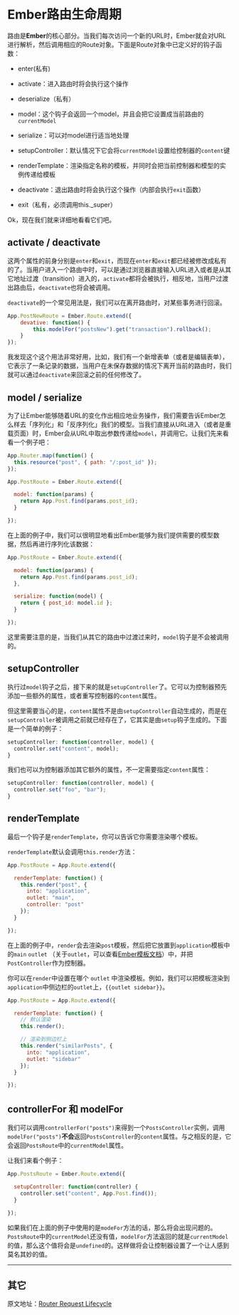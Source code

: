 
# Ember路由生命周期 #

路由是**Ember**的核心部分。当我们每次访问一个新的URL时，Ember就会对URL进行解析，然后调用相应的Route对象。下面是Route对象中已定义好的钩子函数：

* enter(私有)

* activate：进入路由时将会执行这个操作

* deserialize（私有）

* model：这个钩子会返回一个model，并且会把它设置成当前路由的`currentModel`

* serialize：可以对model进行适当地处理

* setupController：默认情况下它会将`currentModel`设置给控制器的`content`键

* renderTemplate：渲染指定名称的模板，并同时会把当前控制器和模型的实例传递给模板

* deactivate：退出路由时将会执行这个操作（内部会执行`exit`函数）

* exit（私有，必须调用this._super）

Ok，现在我们就来详细地看看它们吧。

## activate / deactivate ##

这两个属性的前身分别是`enter`和`exit`，而现在`enter`和`exit`都已经被修改成私有的了。当用户进入一个路由中时，可以是通过浏览器直接输入URL进入或者是从其它地址过渡（transition）进入的，`activate`都将会被执行，相反地，当用户过渡出路由后，`deactivate`也将会被调用。

`deactivate`的一个常见用法是，我们可以在离开路由时，对某些事务进行回滚。

```Javascript
App.PostNewRoute = Ember.Route.extend({
    devative: function() {
        this.modelFor("postsNew").get("transaction").rollback();
    }
});
```

我发现这个这个用法非常好用，比如，我们有一个新增表单（或者是编辑表单），它表示了一条记录的数据，当用户在未保存数据的情况下离开当前的路由时，我们就可以通过`deactivate`来回滚之前的任何修改了。

## model / serialize ##

为了让Ember能够随着URL的变化作出相应地业务操作，我们需要告诉Ember怎么样去「序列化」和「反序列化」我们的模型。当我们直接从URL进入（或者是重载页面）时，Ember会从URL中取出参数传递给`model`，并调用它。让我们先来看看一个例子吧：

```Javascript
App.Router.map(function() {
  this.resource("post", { path: "/:post_id" });
});

App.PostRoute = Ember.Route.extend({

  model: function(params) {
    return App.Post.find(params.post_id);
  }

});
```

在上面的例子中，我们可以很明显地看出Ember能够为我们提供需要的模型数据，然后再进行序列化该数据：

```Javascript
App.PostRoute = Ember.Route.extend({

  model: function(params) {
    return App.Post.find(params.post_id);
  },

  serialize: function(model) {
    return { post_id: model.id };
  }

});
```

这里需要注意的是，当我们从其它的路由中过渡过来时，`model`钩子是不会被调用的。

## setupController ##

执行过`model`钩子之后，接下来的就是`setupController`了。它可以为控制器预先添加一些额外的属性，或者重写控制器的`content`属性。

但这里需要当心的是，`content`属性不是由`setupController`自动生成的，而是在`setupController`被调用之前就已经存在了，它其实是由`setup`钩子生成的。下面是一个简单的例子：

```Javascript
setupController: function(controller, model) {
  controller.set("content", model);
}
```

我们也可以为控制器添加其它额外的属性，不一定需要指定`content`属性：

```Javascript
setupController: function(controller, model) {
  controller.set("foo", "bar");
}
```

## renderTemplate ##

最后一个钩子是`renderTemplate`，你可以告诉它你需要渲染哪个模板。

`renderTemplate`默认会调用`this.render`方法：

```Javascript
App.PostRoute = App.Route.extend({

  renderTemplate: function() {
    this.render("post", {
      into: "application",
      outlet: "main",
      controller: "post"
    });
  }

});
```

在上面的例子中，`render`会去渲染`post`模板，然后把它放置到`application`模板中的`main` `outlet` （关于`outlet`，可以查看[Ember模板文档](http://www.emberjs.cn/guides/templates/the-application-template/)）中，并把`PostController`作为控制器。

你可以在`render`中设置在哪个 `outlet` 中渲染模板。例如，我们可以把模板渲染到`application`中侧边栏的`outlet`上，`{{outlet sidebar}}`。

```Javascript
App.PostRoute = App.Route.extend({

  renderTemplate: function() {
    // 默认渲染
    this.render();

    // 渲染到侧边栏上
    this.render("similarPosts", {
      into: "application",
      outlet: "sidebar"
    });
  }

});
```

## controllerFor 和 modelFor ##

我们可以调用`controllerFor("posts")`来得到一个`PostsController`实例，调用`modelFor("posts")`**不会**返回`PostsController`的`content`属性。与之相反的是，它会返回`PostsRoute`中的`currentModel`属性。

让我们来看个例子：

```Javascript
App.PostsRoute = Ember.Route.extend({

  setupController: function(controller) {
    controller.set("content", App.Post.find());
  }

});
```

如果我们在上面的例子中使用的是`modeFor`方法的话，那么将会出现问题的。`PostsRoute`中的`currentModel`还没有值，`modelFor`方法返回的就是`currentModel`的值，那么这个值将会是`undefined`的。这样做将会让控制器设置了一个让人感到莫名其妙的值。

<hr />

## 其它 ##

原文地址：[Router Request Lifecycle](http://blog.trackets.com/2013/02/08/router-request-lifecycle.html)
